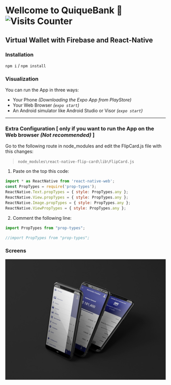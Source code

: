 # Wellcome to QuiqueBank 🤗              ![Visits Counter](https://enuvpj5cvbk9f9f.m.pipedream.net)
## Virtual Wallet with Firebase and React-Native
### Installation
```npm i``` / ```npm install```
### Visualization
You can run the App in three ways:
- Your Phone _(Downloading the Expo App from PlayStore)_
- Your Web Browser _(```expo start```)_
- An Android simulator like Android Studio or Visor _(```expo start```)_
---
### Extra Configuration [ only if you want to run the App on the Web browser _(*_Not recommended_*)_ ]
Go to the following route in node_modules and edit the FlipCard.js file with this changes:
>```node_modules\react-native-flip-card\lib\FlipCard.js```
1. Paste on the top this code:
```javascript
import * as ReactNative from 'react-native-web';
const PropTypes = require('prop-types');
ReactNative.Text.propTypes = { style: PropTypes.any };
ReactNative.View.propTypes = { style: PropTypes.any };
ReactNative.Image.propTypes = { style: PropTypes.any };
ReactNative.ViewPropTypes = { style: PropTypes.any };
```
2. Comment the following line:
```javascript 
import PropTypes from "prop-types";
```
```javascript 
//import PropTypes from "prop-types";
```
### Screens
![](https://github.com/larts85/Wallet-Native/blob/master/assets/WhatsApp%20Image%202020-11-30%20at%2023.55.07.jpeg)

